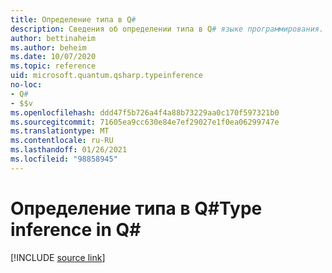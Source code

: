```yaml
---
title: Определение типа в Q#
description: Сведения об определении типа в Q# языке программирования.
author: bettinaheim
ms.author: beheim
ms.date: 10/07/2020
ms.topic: reference
uid: microsoft.quantum.qsharp.typeinference
no-loc:
- Q#
- $$v
ms.openlocfilehash: ddd47f5b726a4f4a88b73229aa0c170f597321b0
ms.sourcegitcommit: 71605ea9cc630e84e7ef29027e1f0ea06299747e
ms.translationtype: MT
ms.contentlocale: ru-RU
ms.lasthandoff: 01/26/2021
ms.locfileid: "98858945"
---
```

# <a name="type-inference-in-no-locq"></a><span data-ttu-id="aee84-103">Определение типа в Q#</span><span class="sxs-lookup"><span data-stu-id="aee84-103">Type inference in Q#</span></span>

[!INCLUDE [source link](~/includes/qsharp-language/Specifications/Language/4_TypeSystem/TypeInference.md)]

